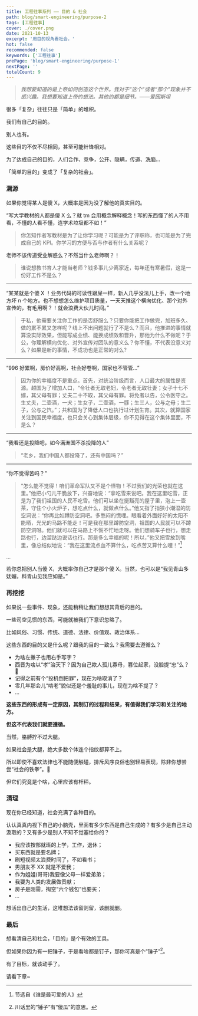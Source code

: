 ```yaml
---
title: 工程往事系列 —— 目的 & 社会
path: blog/smart-engineering/purpose-2
tags: [工程往事]
cover: ./cover.png
date: 2021-10-13
excerpt: '用目的视角看社会。'
hot: false
recommended: false
keywords: ['工程往事']
prePage: 'blog/smart-engineering/purpose-1'
nextPage: ''
totalCount: 9
---
```


> _我想要知道的是上帝如何创造这个世界。我对于“这个”或者“那个”现象并不感兴趣。我想要知道上帝的想法。其他的都是细节。——爱因斯坦_

很多「复杂」往往只是「简单」的堆积。

我们有自己的目的。

别人也有。

这些目的不仅不尽相同，甚至可能针锋相对。

为了达成自己的目的，人们合作、竞争，公开、隐瞒，传道、洗脑...

「简单的目的」变成了「复杂的社会」。

### 溯源

如果你觉得某人是傻 X，大概率是因为没了解他的真实目的。

“写大学教材的人都是傻 X 么？就 tm 会用概念解释概念！写的东西懂了的人不用看，不懂的人看不懂，连学术垃圾都不如！”

> 你怎知作者写教材是为了让你学习呢？可能是为了评职称，也可能是为了完成自己的 KPI。你学习的方便与否与作者有什么关系呢？

老师不该传道受业解惑么？不然当什么老师啊？！

> 谁说想教书育人才能当老师？钱多事儿少离家近，每年还有寒暑假，这是一份好工作不是么？

<hr />

“某某就是个傻 X ！业务代码的可读性跟屎一样，新人几乎没法儿上手，改一个地方坏 n 个地方。也不想想怎么维护项目质量，一天天推这个横向优化、那个对外宣传的，有毛用啊？！就会浪费大伙儿时间。”

> 于私，他需要关注你工作的是否舒服么？只要你能把工作做完，加班多久、做的累不累又怎样呢？线上不出问题就行了不是么？而且，他推进的事情就算没实际效果，但能写成业绩、能换成绩效和晋升，那他为什么不做呢？于公，你理解横向优化、对外宣传对团队的意义么？你不懂，不代表没意义对么？如果是新的事情，不成功也是正常的对么?

<hr />

“996 好累啊，房价好高啊，社会好卷啊，国家也不管管...”

> 因为你的幸福度不是重点。首先，对统治阶级而言，人口最大的属性是资源。越国为了增加人口，“令壮者无取老妇，令老者无取壮妻；女子十七不嫁，其父母有罪；丈夫二十不取，其父母有罪。将免者以告，公令医守之。生丈夫，二壶酒，一犬；生女子，二壶酒，一豚；生三人，公与之母；生二子，公与之饩。”；共和国为了降低人口也执行过计划生育。其次，就算国家关注到国民幸福度，也只会关心到集体层级，你不见得在这个集体里面，不是么？

<hr />

“我看还是投降吧，如今满洲国不杀投降的人”

> “老乡，我们中国人都投降了，还有中国吗？”

<hr />

“你不觉得苦吗？”

> “怎么能不觉得！咱们革命军队又不是个怪物！不过我们的光荣也就在这里。”他把小勺儿干脆放下，兴奋地说：“拿吃雪来说吧。我在这里吃雪，正是为了我们祖国的人民不吃雪。他们可以坐在挺豁亮的屋子里，泡上一壶茶，守住个小火炉子，想吃点什么，就做点什么。”他又指了指狭小潮湿的防空洞说：“你再比如蹲防空洞吧。多憋闷的慌哩。眼看着外面好好的太阳不能晒，光光的马路不能走！可是我在那里蹲防空洞，祖国的人民就可以不蹲防空洞呀。他们就可以在马路上不慌不忙地走呀。他们想骑车子也行，想走路也行，边溜跶边说话也行。那是多么幸福的呢！所以，”他又把雪放到嘴里，像总结似地说：“我在这里流点血不算什么，吃点苦又算什么哩！”[^注1]

...

若你总把别人当傻 X，大概率你自己才是那个傻 X。当然，也可以是“我见青山多妩媚，料青山见我应如是。”

### 再挖挖

如果说一些事件、现象，还能稍稍让我们想想其背后的目的。

一些司空见惯的东西，可能就被我们下意识忽略了。

比如风俗、习惯、传统、道德、法律、价值观、政治体系...

这些东西的目的又是什么呢？跟我的目的一致么？我需要去遵循么？

- 为啥左撇子也用右手写字？
- 西晋为啥以“孝”治天下？因为自己欺人孤儿寡母，篡位起家，没脸提“忠”么？🤣
- 记得之前有个“投机倒把罪”，现在为啥取消了？
- 零几年那会儿“啃老”貌似还是个羞耻的事儿，现在为啥不提了？
- ...

**这些东西的形成有一定原因，其制订的过程和结果，有值得我们学习和关注的地方。**

**但这不代表我们就要遵循。**

当然，胳膊拧不过大腿。

如果社会是大腿，绝大多数个体连个指纹都算不上。

所以即使不喜欢法律也不能随便触碰，排斥风序良俗也别轻易表现，除非你想尝尝“社会的铁拳”。🤪

但它们究竟是个啥，心里应该有杆秤。

### 清理

现在你已经知道，社会充满了各种目的。

认认真真内视下自己的小脑壳，里面有多少东西是自己生成的？有多少是自己主动汲取的？又有多少是别人不知不觉塞给你的？

- 我应该按部就班的上学，工作，退休；
- 买东西就是要名牌；
- 刷短视频太浪费时间了，不如看书；
- 男朋友不 XX 就是不爱我；
- 作为姐姐(哥哥)我要像父母一样爱弟弟；
- 我要为人类的发展做贡献；
- 房子是刚需，掏空“六个钱包”也要买；
- ...

想活出自己的生活，这堆想法该留则留，该删就删。

### 最后

想看清自己和社会，「目的」是个有效的工具。

但如果你因为有一把锤子，于是看啥都是钉子，那你可真是个“锤子”[^注2]。

有了目标，就该动手了。

请看下章~

[^注1]: 节选自《谁是最可爱的人》
[^注2]: 川话里的“锤子”有“傻瓜”的意思。

<!-- 思考题：“只反贪官，不反皇帝”和“党的理论永远正确，但实施者可能会走偏。”有什么区别？(不要预设答案，不要带有色眼镜看待这个问题) -->
